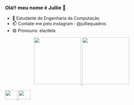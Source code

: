 ### Olá!! meu nome é Jullie 👋

- 🌱 Estudante de Engenharia da Computação
- 📫 Contate-me pelo instagram : @julliequadros
- 😄 Pronouns: ela/dela

<div align="center">
  <a href="https://github.com/jcquadros">
  <img height="155em" src="https://github-readme-stats.vercel.app/api?username=jcquadros&show_icons=true&theme=rose_pine&include_all_commits=true&count_private=true"/>
  <img height="155em" src="https://github-readme-stats.vercel.app/api/top-langs/?username=jcquadros&layout=compact&langs_count=7&theme=rose_pine"/>
</div>

<div align="left" style-"display: incline_block"><br>
      <img align-"center" height="30" width="40" src="https://cdn.jsdelivr.net/gh/devicons/devicon/icons/c/c-original.svg" />
      <img align-"center" height="30" width="40" src="https://cdn.jsdelivr.net/gh/devicons/devicon/icons/python/python-original.svg" />
          
</div>
          
